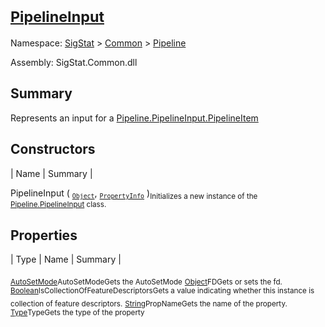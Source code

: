 # <sub>[PipelineInput](./PipelineInput.md)</sub>

Namespace: [SigStat]() > [Common](./../README.md) > [Pipeline](./README.md)

Assembly: SigStat.Common.dll

## Summary
Represents an input for a [Pipeline.PipelineInput.PipelineItem](https://github.com/hargitomi97/sigstat/blob/master/docs/md/.md)

## Constructors

| Name | Summary | 

PipelineInput ( <sub>[`Object`](https://docs.microsoft.com/en-us/dotnet/api/System.Object)</sub>, <sub>[`PropertyInfo`](https://docs.microsoft.com/en-us/dotnet/api/System.Reflection.PropertyInfo)</sub> )<sub>Initializes a new instance of the [Pipeline.PipelineInput](https://github.com/hargitomi97/sigstat/blob/master/docs/md/SigStat/Common/Pipeline/PipelineInput.md) class.</sub>


## Properties

| Type | Name | Summary | 

<sub>[AutoSetMode](./AutoSetMode.md)</sub><sub>AutoSetMode</sub><sub>Gets the AutoSetMode</sub>
<sub>[Object](https://docs.microsoft.com/en-us/dotnet/api/System.Object)</sub><sub>FD</sub><sub>Gets or sets the fd.</sub>
<sub>[Boolean](https://docs.microsoft.com/en-us/dotnet/api/System.Boolean)</sub><sub>IsCollectionOfFeatureDescriptors</sub><sub>Gets a value indicating whether this instance is collection of feature descriptors.</sub>
<sub>[String](https://docs.microsoft.com/en-us/dotnet/api/System.String)</sub><sub>PropName</sub><sub>Gets the name of the property.</sub>
<sub>[Type](https://docs.microsoft.com/en-us/dotnet/api/System.Type)</sub><sub>Type</sub><sub>Gets the type of the property</sub>


